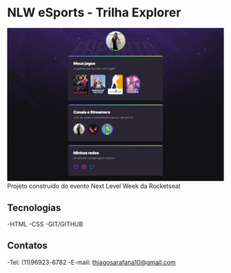 # NLW eSports - Trilha Explorer

![preview](./.github/preview.png)
Projeto construído do evento Next Level Week da Rocketseat

## Tecnologias

-HTML
-CSS
-GIT/GITHUB

## Contatos

-Tel: (11)96923-6782
-E-mail: thiagosarafana10@gmail.com